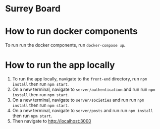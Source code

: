 # Surrey Board


# How to run docker components

To run run the docker components, run `docker-compose up`.

# How to run the app locally

1. To run the app locally, navigate to the `front-end` directory,
   run `npm install` then run `npm start`.
2. On a new terminal, navigate to `server/authentication` and run
   run `npm install` then run `npm start`.
3. On a new terminal, navigate to `server/societies` and run
   run `npm install` then run `npm start`.
4. On a new terminal, navigate to `server/posts` and run
   run `npm install` then run `npm start`.
5. Then navigate to <http://localhost:3000>
